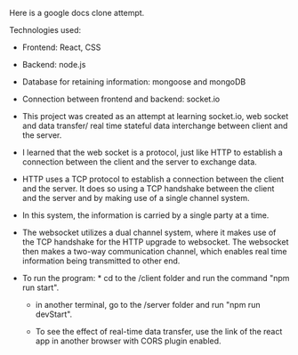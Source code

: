 Here is a google docs clone attempt.

Technologies used: 
  * Frontend: React, CSS
  * Backend: node.js
  * Database for retaining information: mongoose and mongoDB
  * Connection between frontend and backend: socket.io

  * This project was created as an attempt at learning socket.io, web socket and data transfer/ real time stateful data interchange between client and the server.
  * I learned that the web socket is a protocol, just like HTTP to establish a connection between the client and the server to exchange data.
  * HTTP uses a TCP protocol to establish a connection between the client and the server. It does so using a TCP handshake between the client and the server and by making use of a single channel system.
  * In this system, the information is carried by a single party at a time.
  * The websocket utilizes a dual channel system, where it makes use of the TCP handshake for the HTTP upgrade to websocket. The websocket then makes a two-way communication channel, which enables real time information being transmitted to other end.

  * To run the program:
		* cd to the /client folder and run the command "npm run start".
    * in another terminal, go to the /server folder and run "npm run devStart".
   
    * To see the effect of real-time data transfer, use the link of the react app in another browser with CORS plugin enabled.
